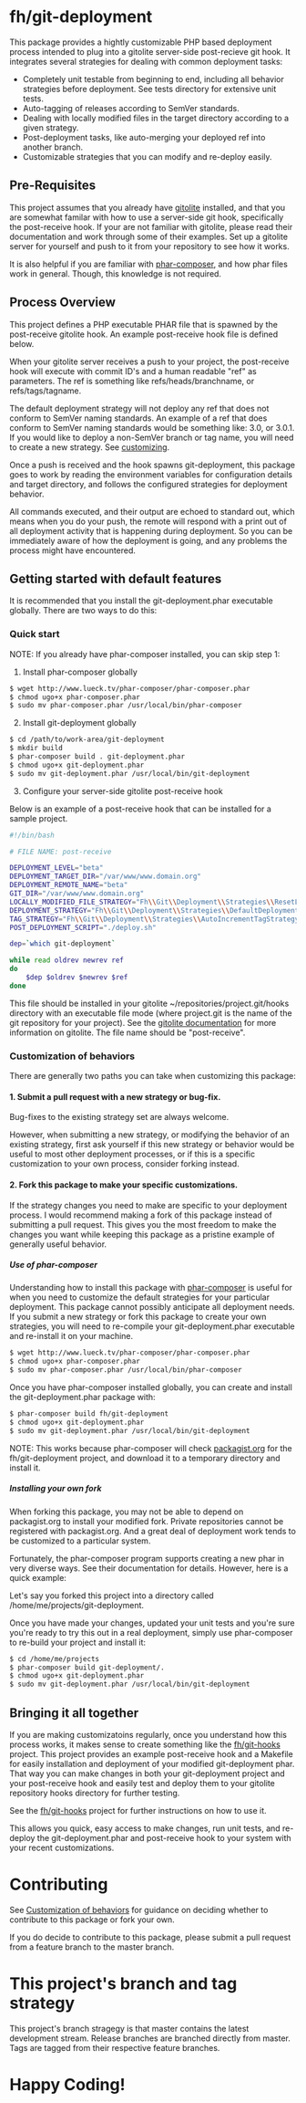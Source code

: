 # fh/git-deployment

This package provides a hightly customizable PHP based deployment process intended to plug into a gitolite server-side post-recieve git hook. It integrates several strategies for dealing with common deployment tasks:

- Completely unit testable from beginning to end, including all behavior strategies before deployment. See tests directory for extensive unit tests.
- Auto-tagging of releases according to SemVer standards.
- Dealing with locally modified files in the target directory according to a given strategy.
- Post-deployment tasks, like auto-merging your deployed ref into another branch.
- Customizable strategies that you can modify and re-deploy easily.

## Pre-Requisites

This project assumes that you already have [gitolite](http://gitolite.com/gitolite/index.html) installed, and that you are somewhat familar with how to use a server-side git hook, specifically the post-receive hook. If your are not familiar with gitolite, please read their documentation and work through some of their examples. Set up a gitolite server for yourself and push to it from your repository to see how it works.

It is also helpful if you are familiar with [phar-composer](https://github.com/clue/phar-composer), and how phar files work in general. Though, this knowledge is not required.

## Process Overview

This project defines a PHP executable PHAR file that is spawned by the post-receive gitolite hook. An example post-receive hook file is defined below.

When your gitolite server receives a push to your project, the post-receive hook will execute with commit ID's and a human readable "ref" as parameters. The ref is something like refs/heads/branchname, or refs/tags/tagname.

The default deployment strategy will not deploy any ref that does not conform to SemVer naming standards. An example of a ref that does conform to SemVer naming standards would be something like: 3.0, or 3.0.1. If you would like to deploy a non-SemVer branch or tag name, you will need to create a new strategy. See [customizing](#markdown-header-customization-of-behaviors).

Once a push is received and the hook spawns git-deployment, this package goes to work by reading the environment variables for configuration details and target directory, and follows the configured strategies for deployment behavior.

All commands executed, and their output are echoed to standard out, which means when you do your push, the remote will respond with a print out of all deployment activity that is happening during deployment. So you can be immediately aware of how the deployment is going, and any problems the process might have encountered.

## Getting started with default features

It is recommended that you install the git-deployment.phar executable globally. There are two ways to do this:

### Quick start

NOTE: If you already have phar-composer installed, you can skip step 1:

1. Install phar-composer globally
```sh
$ wget http://www.lueck.tv/phar-composer/phar-composer.phar
$ chmod ugo+x phar-composer.phar
$ sudo mv phar-composer.phar /usr/local/bin/phar-composer
```
2. Install git-deployment globally
```sh
$ cd /path/to/work-area/git-deployment
$ mkdir build
$ phar-composer build . git-deployment.phar
$ chmod ugo+x git-deployment.phar
$ sudo mv git-deployment.phar /usr/local/bin/git-deployment
```
3. Configure your server-side gitolite post-receive hook

Below is an example of a post-receive hook that can be installed for a sample project.

```sh
#!/bin/bash

# FILE NAME: post-receive

DEPLOYMENT_LEVEL="beta"
DEPLOYMENT_TARGET_DIR="/var/www/www.domain.org"
DEPLOYMENT_REMOTE_NAME="beta"
GIT_DIR="/var/www/www.domain.org"
LOCALLY_MODIFIED_FILE_STRATEGY="Fh\\Git\\Deployment\\Strategies\\ResetLocallyModifiedFileStrategy"
DEPLOYMENT_STRATEGY="Fh\\Git\\Deployment\\Strategies\\DefaultDeploymentStrategy"
TAG_STRATEGY="Fh\\Git\\Deployment\\Strategies\\AutoIncrementTagStrategy"
POST_DEPLOYMENT_SCRIPT="./deploy.sh"

dep=`which git-deployment`

while read oldrev newrev ref
do
    $dep $oldrev $newrev $ref
done
```

This file should be installed in your gitolite ~/repositories/project.git/hooks directory with an executable file mode (where project.git is the name of the git repository for your project). See the [gitolite documentation](http://gitolite.com/gitolite/index.html) for more information on gitolite. The file name should be "post-receive".

### Customization of behaviors

There are generally two paths you can take when customizing this package:

#### 1. Submit a pull request with a new strategy or bug-fix.

Bug-fixes to the existing strategy set are always welcome.

However, when submitting a new strategy, or modifying the behavior of an existing strategy, first ask yourself if this new strategy or behavior would be useful to most other deployment processes, or if this is a specific customization to your own process, consider forking instead.

#### 2. Fork this package to make your specific customizations.

If the strategy changes you need to make are specific to your deployment process. I would recommend making a fork of this package instead of submitting a pull request. This gives you the most freedom to make the changes you want while keeping this package as a pristine example of generally useful behavior.

##### Use of phar-composer

Understanding how to install this package with [phar-composer](https://github.com/clue/phar-composer) is useful for when you need to customize the default strategies for your particular deployment. This package cannot possibly anticipate all deployment needs. If you submit a new strategy or fork this package to create your own strategies, you will need to re-compile your git-deployment.phar executable and re-install it on your machine.

```sh
$ wget http://www.lueck.tv/phar-composer/phar-composer.phar
$ chmod ugo+x phar-composer.phar
$ sudo mv phar-composer.phar /usr/local/bin/phar-composer
```

Once you have phar-composer installed globally, you can create and install the git-deployment.phar package with:

```sh
$ phar-composer build fh/git-deployment
$ chmod ugo+x git-deployment.phar
$ sudo mv git-deployment.phar /usr/local/bin/git-deployment
```

NOTE: This works because phar-composer will check [packagist.org](http://packagist.org) for the fh/git-deployment project, and download it to a temporary directory and install it.

##### Installing your own fork

When forking this package, you may not be able to depend on packagist.org to install your modified fork. Private repositories cannot be registered with packagist.org. And a great deal of deployment work tends to be customized to a particular system.

Fortunately, the phar-composer program supports creating a new phar in very diverse ways. See their documentation for details. However, here is a quick example:

Let's say you forked this project into a directory called /home/me/projects/git-deployment.

Once you have made your changes, updated your unit tests and you're sure you're ready to try this out in a real deployment, simply use phar-composer to re-build your project and install it:

```sh
$ cd /home/me/projects
$ phar-composer build git-deployment/.
$ chmod ugo+x git-deployment.phar
$ sudo mv git-deployment.phar /usr/local/bin/git-deployment
```

## Bringing it all together

If you are making customizatoins regularly, once you understand how this process works, it makes sense to create something like the [fh/git-hooks](https://bitbucket.org/fhcode/fh-git-hooks) project. This project provides an example post-receive hook and a Makefile for easily installation and deployment of your modified git-deployment phar. That way you can make changes in both your git-deployment project and your post-receive hook and easily test and deploy them to your gitolite repository hooks directory for further testing.

See the [fh/git-hooks](https://bitbucket.org/fhcode/fh-git-hooks) project for further instructions on how to use it.

This allows you quick, easy access to make changes, run unit tests, and re-deploy the git-deployment.phar and post-receive hook to your system with your recent customizations.

# Contributing

See [Customization of behaviors](#markdown-header-customization-of-behaviors) for guidance on deciding whether to contribute to this package or fork your own.

If you do decide to contribute to this package, please submit a pull request from a feature branch to the master branch.

# This project's branch and tag strategy

This project's branch stragegy is that master contains the latest development stream. Release branches are branched directly from master. Tags are tagged from their respective feature branches.

# Happy Coding!